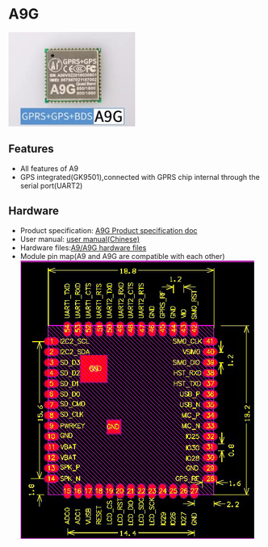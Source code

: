 A9G
===

![](../assets/A9G.png)

## Features

  * All features of A9
  * GPS integrated(GK9501),connected with GPRS chip internal through the serial port(UART2)

## Hardware

* Product specification: [A9G Product specification doc](http://wiki.ai-thinker.com/_media/b102ps01a2_a9g_product_specification.pdf)
* User manual: [user manual(Chinese)](http://wiki.ai-thinker.com/_media/a6_a9_a9g_gprs_user_manual.pdf)
* Hardware files:[A9/A9G hardware files](http://wiki.ai-thinker.com/_media/gprs/a6a9a9g_hardware_info.rar)
* Module pin map(A9 and A9G  are compatible with each other)
![](../assets/size.jpg)

